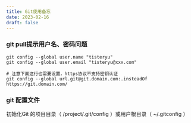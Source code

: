 ```yaml
---
title: Git使用备忘
date: 2023-02-16
draft: false
---
```


### git pull提示用户名、密码问题

```shell
git config --global user.name "tisteryu"
git config --global user.email "tisteryu@xxx.com"

# 注意下面这行也需要设置，https协议不支持密钥认证
git config --global url.git@git.domain.com:.insteadOf https://git.domain.com/

```

### git 配置文件
初始化Git 的项目目录（ /project/.git/config ）或用户根目录（ ~/.gitconfig ）
